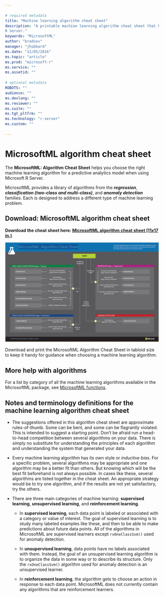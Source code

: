 ```yaml
---

# required metadata
title: "Machine learning algorithm cheat sheet"
description: "A printable machine learning algorithm cheat sheet that helps you choose the right MicrosoftML algorithm for your predictive model when using Microsoft 
R Server."
keywords: "MicrosoftML"
author: "bradsev"
manager: "jhubbard"
ms.date: "12/05/2016"
ms.topic: "article"
ms.prod: "microsoft-r"
ms.service: ""
ms.assetid: ""

# optional metadata
ROBOTS: ""
audience: ""
ms.devlang: ""
ms.reviewer: ""
ms.suite: ""
ms.tgt_pltfrm: ""
ms.technology: "r-server"
ms.custom: ""

---
```


# MicrosoftML algorithm cheat sheet

The **MicrosoftML: Algorithm Cheat Sheet** helps you choose the right machine learning algorithm for a predictive analytics model when using Microsoft R Server.

MicrosoftML provides a library of algorithms from the  ***regression***, ***classification (two-class and multi-class)***, and ***anomaly detection*** families. Each is designed to address a different type of machine learning problem.

## Download: MicrosoftML algorithm cheat sheet
**Download the cheat sheet here: [MicrosoftML algorithm cheat sheet (11x17 in.)](http://download.microsoft.com/download/B/3/1/B31FE451-E69B-4569-9B32-CFA9FB40027E/microsoftml-algorithm-cheat-sheet-v1.pdf)**

![Machine Learning Algorithm cheat sheet: Learn how to choose a Machine Learning algorithm.](./media/microsoftml-algorithm-cheat-sheet/microsoftml-algorithm-cheat-sheet.png)

Download and print the MicrosoftML Algorithm Cheat Sheet in tabloid size to keep it handy for guidance when choosing a machine learning algorithm.


## More help with algorithms

For a list by category of all the machine learning algorithms available in the MicrosoftML package, see [MicrosoftML functions](microsoftml/microsoftml.md).

## Notes and terminology definitions for the machine learning algorithm cheat sheet

* The suggestions offered in this algorithm cheat sheet are approximate rules-of-thumb. Some can be bent, and some can be flagrantly violated. This is intended to suggest a starting point. Don’t be afraid run a head-to-head competition between several algorithms on your data. There is simply no substitute for understanding the principles of each algorithm and understanding the system that generated your data.

* Every machine learning algorithm has its own style or *inductive bias*. For a specific problem, several algorithms may be appropriate and one algorithm may be a better fit than others. But knowing which will be the best fit beforehand is not always possible. In cases like these, several algorithms are listed together in the cheat sheet. An appropriate strategy would be to try one algorithm, and if the results are not yet satisfactory, try the others. 

* There are three main categories of machine learning: **supervised learning**, **unsupervised learning**, and **reinforcement learning**.

  * In **supervised learning**, each data point is labeled or associated with a category or value of interest. The goal of supervised learning is to study many labeled examples like these, and then to be able to make predictions about future data points. All of the algorithms in MicrosoftML are supervised learners except `rxOneClassSvm()` used for anomaly detection.

  * In **unsupervised learning**, data points have no labels associated with them. Instead, the goal of an unsupervised learning algorithm is to organize the data in some way or to describe its structure. Only the `rxOneClassSvm()` algorithm used for anomaly detection is an unsupervised learner.

  * In **reinforcement learning**, the algorithm gets to choose an action in response to each data point. MicrosoftML does not currently contain any algorithms that are reinforcement learners.






